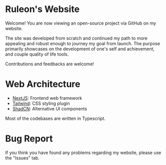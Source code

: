 # Ruleon's Website
Welcome! You are now viewing an open-source project via GitHub on my website.

The site was developed from scratch and continued my path to more appealing and robust enough to journey my goal from launch. The purpose primarily showcases on the development of one's self and achievement, and couple quality of life tools.

Contributions and feedbacks are welcome!
# Web Architecture
- [NextJS](https://nextjs.org/): Frontend web framework
- [Tailwind](https://tailwindcss.com/): CSS styling plugin
- [ShadCN](https://ui.shadcn.com/): Alternative UI components

Most of the codebases are written in Typescript.
# Bug Report
If you think you have found any problems regarding my website, please use the "Issues" tab.
